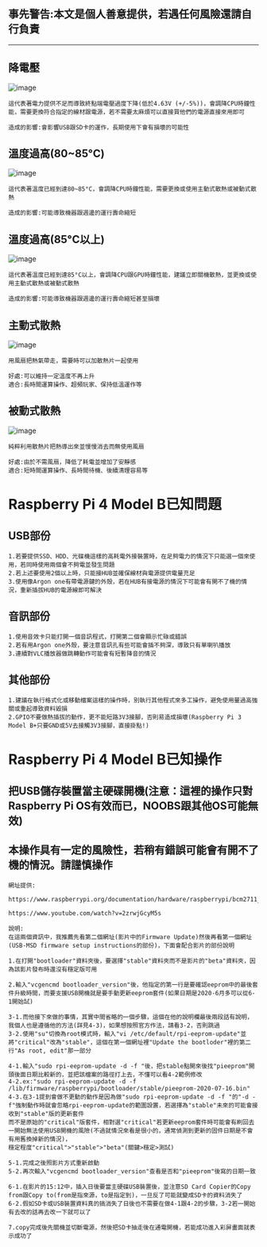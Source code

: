 ## 事先警告:本文是個人善意提供，若遇任何風險還請自行負責
----------------------------------
## 降電壓
![image](https://github.com/HYDeReUb/TS4IE_4080E055/blob/master/Picture%20Saved/under_volt.png)
```
這代表著電力提供不足而導致終點端電壓過度下降(低於4.63V (+/-5%))，會調降CPU時鐘性能，需要更換符合指定的線材跟電源，若不需要太麻煩可以直接買他們的電源直接來用即可
```
```
造成的影響:會影響USB跟SD卡的運作，長期使用下會有損壞的可能性
```
## 溫度過高(80~85°C)
![image](https://github.com/HYDeReUb/TS4IE_4080E055/blob/master/Picture%20Saved/over_temperature_80_85.png)
```
這代表著溫度已經到達80~85°C，會調降CPU時鐘性能，需要更換或使用主動式散熱或被動式散熱
```
```
造成的影響:可能導致機器跟週邊的運行壽命縮短
```
## 溫度過高(85°C以上)
![image](https://github.com/HYDeReUb/TS4IE_4080E055/blob/master/Picture%20Saved/over_temperature_85.png)
```
這代表著溫度已經到達85°C以上，會調降CPU跟GPU時鐘性能，建議立即關機散熱，並更換或使用主動式散熱或被動式散熱
```
```
造成的影響:可能導致機器跟週邊的運行壽命縮短甚至損壞
```
## 主動式散熱
![image](https://i.ytimg.com/vi/5Ud-grj4Zl0/maxresdefault.jpg)
```
用風扇把熱氣帶走，需要時可以加散熱片一起使用
```
```
好處:可以維持一定溫度不再上升
適合:長時間運算操作、超頻玩家、保持低溫運作等
```
## 被動式散熱
![image](https://i.ytimg.com/vi/VJC6OpGpq0Y/maxresdefault.jpg)
```
純粹利用散熱片把熱導出來並慢慢消去而無使用風扇
```
```
好處:由於不需風扇，降低了耗電並增加了安靜感
適合:短時間運算操作、長時間待機、後續清理容易等
```
# Raspberry Pi 4 Model B已知問題
## USB部份
``` 
1.若要提供SSD、HDD、光碟機這樣的高耗電外接裝置時，在足夠電力的情況下只能選一個來使用，若同時使用兩個會不夠電並發生問題
2.若上述要使用2個以上時，只能接HUB並確保線材與電源提供電量充足
3.使用像Argon one有帶電源鍵的外殼，若在HUB有接電源的情況下可能會有開不了機的情況，重新插拔HUB的電源線即可解決
```
## 音訊部份
```
1.使用音效卡只能打開一個音訊程式，打開第二個會顯示忙碌或錯誤
2.若有用Argon one外殼，要注意音訊孔有些可能會插不夠深，導致只有單喇叭播放
3.連續對VLC播放器做跳轉動作可能會有短暫降音的情況
```
## 其他部份
```
1.建議在執行格式化或移動檔案這樣的操作時，別執行其他程式來多工操作，避免使用量過高強關或重起導致資料毀損
2.GPIO不要做熱插拔的動作，更不能短路3V3接腳，否則易造成損壞(Raspberry Pi 3 Model B+只要GND或5V去接觸3V3接腳，直接掛點!)
```
# Raspberry Pi 4 Model B已知操作
## 把USB儲存裝置當主硬碟開機(注意：這裡的操作只對Raspberry Pi OS有效而已，NOOBS跟其他OS可能無效)
## 本操作具有一定的風險性，若稍有錯誤可能會有開不了機的情況。請謹慎操作
```
網址提供:

https://www.raspberrypi.org/documentation/hardware/raspberrypi/bcm2711_bootloader_config.md#usbmassstorageboot

https://www.youtube.com/watch?v=2zrwjGcyM5s
```
```
說明:
在這兩個資訊中，我推薦先看第二個網址(影片中的Firmware Update)然後再看第一個網址(USB-MSD firmware setup instructions的部份)，下面會配合影片的部份說明

1.在打開"bootloader"資料夾後，要選擇"stable"資料夾而不是影片的"beta"資料夾，因為該影片發布時還沒有穩定版可用

2.輸入"vcgencmd bootloader_version"後，他指定的第一行是要確認eeprom中的最後套件升級時間，而要支援USB開機就是要手動更新eeprom套件(如果日期是2020-6月多可以從6-1開始試)

3-1.而他接下來做的事情，其實中間省略的一個步驟，這個在他的說明欄最後兩段話有說明，我個人也是遵循他的方法(詳見4-3)，如果想按照官方作法，請看3-2，否則跳過
3-2.使用"su"切換為root模式時，輸入"vi /etc/default/rpi-eeprom-update"並將"critical"改為"stable"，這個在第一個網址裡"Update the bootloder"裡的第二行"As root, edit"那一部分

4-1.輸入"sudo rpi-eeprom-update -d -f "後，把stable點開來後找"pieeprom"開頭後面日期比較新的，並把該檔案的路徑打上去，不懂可以看4-2範例修改
4-2.ex:"sudo rpi-eeprom-update -d -f /lib/firmware/raspberrypi/bootloader/stable/pieeprom-2020-07-16.bin"
4-3.在3-1提到會做不更動的動作是因為做"sudo rpi-eeprom-update -d -f "的"-d -f"強制動作時就會忽略rpi-eeprom-update的範圍設置，若選擇為"stable"未來的可能會接收到"stable"版的更新套件
而不是原始的"critical"版套件，相對選"critical"若更新eeprom套件時可能會有刷回去一開始無法使用USB開機的風險(不過就情況來看是很小的，通常偵測到更新的固件日期是不會有用舊換掉新的情況)，
穩定程度"critical">"stable">"beta"(關鍵>穩定>測試)

5-1.完成之後照影片方式重新啟動
5-2.再次輸入"vcgencmd bootloader_version"查看是否和"pieeprom"後寫的日期一致

6-1.在影片的15:12中，插入日後要當主硬碟USB裝置後，並注意SD Card Copier的Copy from跟Copy to(from是指來源，to是指定到)，一旦反了可能就變成SD卡的資料消失了
6-2.假如SD卡或USB裝置資料真的搞消失了日後也不需要在做4-1跟4-2的步驟，3-2若一開始有去改的話再去改一下就可以了

7.copy完成後先關機並切斷電源，然後把SD卡抽走後在通電開機，若能成功進入彩屏畫面就表示成功了
```
